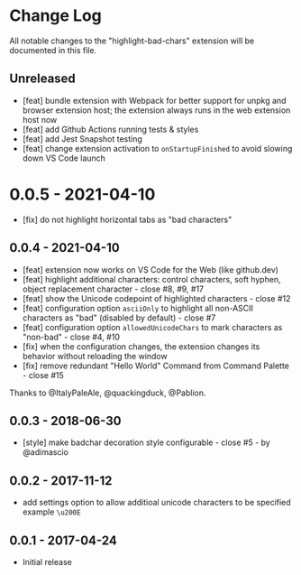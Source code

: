 # Change Log

All notable changes to the "highlight-bad-chars" extension will be documented in this file.

## Unreleased

- [feat] bundle extension with Webpack for better support for unpkg and browser extension host; the extension always runs in the web extension host now
- [feat] add Github Actions running tests & styles
- [feat] add Jest Snapshot testing
- [feat] change extension activation to `onStartupFinished` to avoid slowing down VS Code launch

# 0.0.5 - 2021-04-10

- [fix] do not highlight horizontal tabs as "bad characters"

## 0.0.4 - 2021-04-10

- [feat] extension now works on VS Code for the Web (like github.dev)
- [feat] highlight additional characters: control characters, soft hyphen, object replacement character - close #8, #9, #17
- [feat] show the Unicode codepoint of highlighted characters - close #12
- [feat] configuration option `asciiOnly` to highlight all non-ASCII characters as "bad" (disabled by default) - close #7
- [feat] configuration option `allowedUnicodeChars` to mark characters as "non-bad" - close #4, #10
- [fix] when the configuration changes, the extension changes its behavior without reloading the window
- [fix] remove redundant "Hello World" Command from Command Palette - close #15

Thanks to @ItalyPaleAle, @quackingduck, @Pablion.

## 0.0.3 - 2018-06-30

- [style] make badchar decoration style configurable - close #5 - by @adimascio

## 0.0.2 - 2017-11-12

- add settings option to allow additioal unicode characters to be specified example `\u200E`

## 0.0.1 - 2017-04-24

- Initial release
